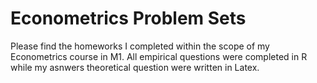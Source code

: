 # Econometrics Problem Sets 
Please find the homeworks I completed within the scope of my Econometrics course in M1. All empirical questions were completed in R while my asnwers theoretical question were written in Latex.
